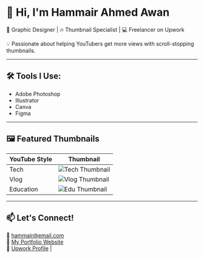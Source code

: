 # 👋 Hi, I'm Hammair Ahmed Awan

🎨 Graphic Designer | 🔥 Thumbnail Specialist | 💻 Freelancer on Upwork

💡 Passionate about helping YouTubers get more views with scroll-stopping thumbnails.

---

## 🛠 Tools I Use:
- Adobe Photoshop
- Illustrator
- Canva
- Figma

---

## 🖼 Featured Thumbnails
| YouTube Style | Thumbnail |
|---------------|-----------|
| Tech | ![Tech Thumbnail](https://raw.githubusercontent.com/hammairawan/portfolio/main/thumbnails/tech1.jpg) |
| Vlog | ![Vlog Thumbnail](https://raw.githubusercontent.com/hammairawan/portfolio/main/thumbnails/vlog1.jpg) |
| Education | ![Edu Thumbnail](https://raw.githubusercontent.com/hammairawan/portfolio/main/thumbnails/edu1.jpg) |

---

## 📫 Let's Connect!
📧 hammair@email.com  
🔗 [My Portfolio Website](https://hammairawan.github.io/portfolio)  
🌟 [Upwork Profile](#) |

